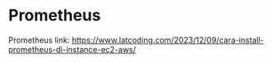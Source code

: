 # Prometheus
Prometheus link: 
https://www.latcoding.com/2023/12/09/cara-install-prometheus-di-instance-ec2-aws/
